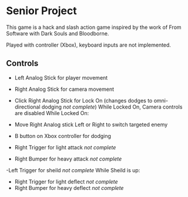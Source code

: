 # Senior Project

This game is a hack and slash action game inspired by the work of From Software with Dark Souls and Bloodborne.

Played with controller (Xbox), keyboard inputs are not implemented.

## Controls

- Left Analog Stick for player movement
- Right Analog Stick for camera movement

- Click Right Analog Stick for Lock On (changes dodges to omni-directional dodging *not complete*)
While Locked On, Camera controls are disabled
While Locked On:
- Move Right Analog stick Left or Right to switch targeted enemy

- B button on Xbox controller for dodging
- Right Trigger for light attack *not complete*
- Right Bumper for heavy attack *not complete*

-Left Trigger for sheild *not complete* 
While Sheild is up: 
- Right Trigger for light deflect *not complete*
- Right Bumper for heavy deflect *not complete*


